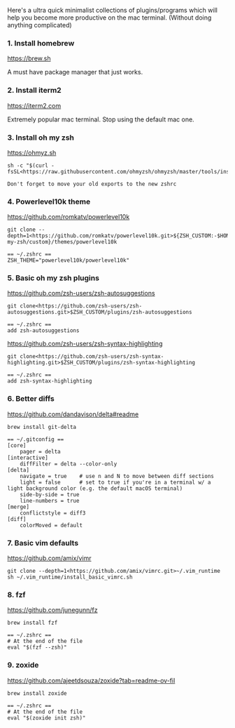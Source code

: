 Here's a ultra quick minimalist collections of plugins/programs which will help you become more productive on the mac terminal. (Without doing anything complicated)
### 1. Install homebrew
<https://brew.sh>

A must have package manager that just works.
### 2. Install iterm2
<https://iterm2.com>

Extremely popular mac terminal. Stop using the default mac one.
### 3. Install oh my zsh
<https://ohmyz.sh>
```
sh -c "$(curl -fsSL<https://raw.githubusercontent.com/ohmyzsh/ohmyzsh/master/tools/install.sh)>

Don't forget to move your old exports to the new zshrc
```
### 4. Powerlevel10k theme
<https://github.com/romkatv/powerlevel10k>
```
git clone --depth=1<https://github.com/romkatv/powerlevel10k.git>${ZSH_CUSTOM:-$HOME/.oh-my-zsh/custom}/themes/powerlevel10k

== ~/.zshrc ==
ZSH_THEME="powerlevel10k/powerlevel10k"
```
### 5. Basic oh my zsh plugins
https://github.com/zsh-users/zsh-autosuggestions
```
git clone<https://github.com/zsh-users/zsh-autosuggestions.git>$ZSH_CUSTOM/plugins/zsh-autosuggestions

== ~/.zshrc ==
add zsh-autosuggestions
```
https://github.com/zsh-users/zsh-syntax-highlighting
```
git clone<https://github.com/zsh-users/zsh-syntax-highlighting.git>$ZSH_CUSTOM/plugins/zsh-syntax-highlighting

== ~/.zshrc ==
add zsh-syntax-highlighting
```
### 6. Better diffs
https://github.com/dandavison/delta#readme
```
brew install git-delta

== ~/.gitconfig ==
[core]
    pager = delta
[interactive]
    diffFilter = delta --color-only
[delta]
    navigate = true    # use n and N to move between diff sections
    light = false      # set to true if you're in a terminal w/ a light background color (e.g. the default macOS terminal)
    side-by-side = true
    line-numbers = true
[merge]
    conflictstyle = diff3
[diff]
    colorMoved = default
```
### 7. Basic vim defaults
<https://github.com/amix/vimr>
```
git clone --depth=1<https://github.com/amix/vimrc.git>~/.vim_runtime
sh ~/.vim_runtime/install_basic_vimrc.sh
```

### 8. fzf
<https://github.com/junegunn/fz>

```
brew install fzf

== ~/.zshrc ==
# At the end of the file
eval "$(fzf --zsh)"
```
### 9. zoxide
<https://github.com/ajeetdsouza/zoxide?tab=readme-ov-fil>

```
brew install zoxide

== ~/.zshrc ==
# At the end of the file
eval "$(zoxide init zsh)"
```